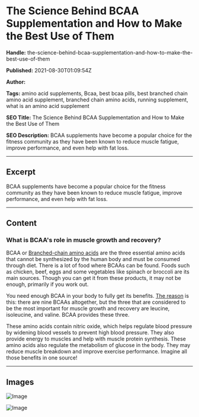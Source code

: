 # The Science Behind BCAA Supplementation and How to Make the Best Use of Them

**Handle:** the-science-behind-bcaa-supplementation-and-how-to-make-the-best-use-of-them

**Published:** 2021-08-30T01:09:54Z

**Author:**  

**Tags:** amino acid supplements, Bcaa, best bcaa pills, best branched chain amino acid supplement, branched chain amino acids, running supplement, what is an amino acid supplement

**SEO Title:** The Science Behind BCAA Supplementation and How to Make the Best Use of Them

**SEO Description:** BCAA supplements have become a popular choice for the fitness community as they have been known to reduce muscle fatigue, improve performance, and even help with fat loss.

---

## Excerpt

BCAA supplements have become a popular choice for the fitness community as they have been known to reduce muscle fatigue, improve performance, and even help with fat loss.

---

## Content

### What is BCAA's role in muscle growth and recovery?

BCAA or [Branched-chain amino acids](https://www.vpa.com.au/products/bcaa-2-1-1) are the three essential amino acids that cannot be synthesized by the human body and must be consumed through diet. There is a lot of food where BCAAs can be found. Foods such as chicken, beef, eggs and some vegetables like spinach or broccoli are its main sources. Though you can get it from these products, it may not be enough, primarily if you work out.

You need enough BCAA in your body to fully get its benefits. [The reason](https://www.ncbi.nlm.nih.gov/pmc/articles/PMC5568273/) is this: there are nine BCAAs altogether, but the three that are considered to be the most important for muscle growth and recovery are leucine, isoleucine, and valine. BCAA provides these three.

These amino acids contain nitric oxide, which helps regulate blood pressure by widening blood vessels to prevent high blood pressure. They also provide energy to muscles and help with muscle protein synthesis. These amino acids also regulate the metabolism of glucose in the body. They may reduce muscle breakdown and improve exercise performance. Imagine all those benefits in one source!

---

## Images

![Image](undefined)

![Image](undefined)

